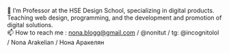 👀 I’m Professor at the HSE Design School, specializing in digital products. Teaching web design, programming, and the development and promotion of digital solutions. <br>
📫 How to reach me : nona.blogg@gmail.com /  @nonitut / tg: @incognitolol / Nona Arakelian / Нона Аракелян
